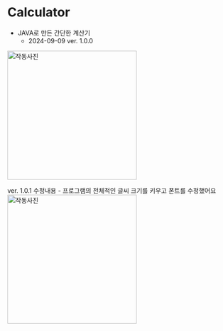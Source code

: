 # Calculator
- JAVA로 만든 간단한 계산기
  - 2024-09-09
ver. 1.0.0
<img width="291" alt="작동사진" src="https://github.com/user-attachments/assets/042379d1-6857-4267-9787-86c944baf5f3">

ver. 1.0.1
수정내용 - 프로그램의 전체적인 글씨 크기를 키우고 폰트를 수정했어요
<img width="291" alt="작동사진" src="https://github.com/user-attachments/assets/ab7b9e8f-8a64-4545-84a7-ce900d9029de">




